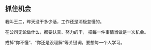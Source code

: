 ## 抓住机会

我叫王二，昨天没干多少活，工作还是消极怠慢的。

在公司无论做什么，都要认真、努力的干， 把每一件事情当做是一次机会。

戒掉“你不懂”、“你还是没理解”等关键词，要想每一个人学习。

